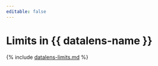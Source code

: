 ```yaml
---
editable: false
---
```



# Limits in {{ datalens-name }}



{% include [datalens-limits.md](../../_includes/datalens/datalens-limits.md) %}